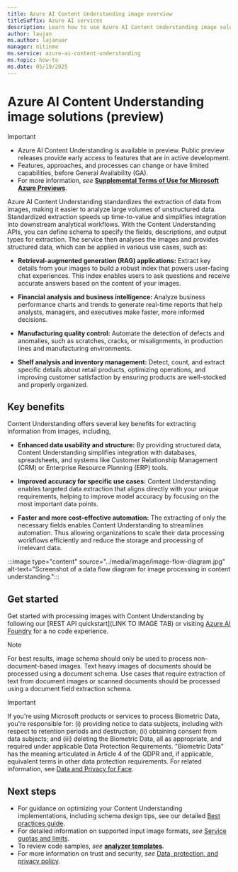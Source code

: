 ```yaml
---
title: Azure AI Content Understanding image overview
titleSuffix: Azure AI services
description: Learn how to use Azure AI Content Understanding image solutions
author: laujan
ms.author: lajanuar
manager: nitinme
ms.service: azure-ai-content-understanding
ms.topic: how-to
ms.date: 05/19/2025
---
```


# Azure AI Content Understanding image solutions (preview)

> [!IMPORTANT]
>
> * Azure AI Content Understanding is available in preview. Public preview releases provide early access to features that are in active development.
> * Features, approaches, and processes can change or have limited capabilities, before General Availability (GA).
> * For more information, *see* [**Supplemental Terms of Use for Microsoft Azure Previews**](https://azure.microsoft.com/support/legal/preview-supplemental-terms).

Azure AI Content Understanding standardizes the extraction of data from images, making it easier to analyze large volumes of unstructured data. Standardized extraction speeds up time-to-value and simplifies integration into downstream analytical workflows. With the Content Understanding APIs, you can define schema to specify the fields, descriptions, and output types for extraction. The service then analyses the images and provides structured data, which can be applied in various use cases, such as:

* **Retrieval-augmented generation (RAG) applications:** Extract key details from your images to build a robust index that powers user-facing chat experiences. This index enables users to ask questions and receive accurate answers based on the content of your images.

* **Financial analysis and business intelligence:** Analyze business performance charts and trends to generate real-time reports that help analysts, managers, and executives make faster, more informed decisions.

* **Manufacturing quality control:** Automate the detection of defects and anomalies, such as scratches, cracks, or misalignments, in production lines and manufacturing environments.

* **Shelf analysis and inventory management:** Detect, count, and extract specific details about retail products, optimizing operations, and improving customer satisfaction by ensuring products are well-stocked and properly organized.

## Key benefits

Content Understanding offers several key benefits for extracting information from images, including,

* **Enhanced data usability and structure:** By providing structured data, Content Understanding simplifies integration with databases, spreadsheets, and systems like Customer Relationship Management (CRM) or Enterprise Resource Planning (ERP) tools.

* **Improved accuracy for specific use cases:** Content Understanding enables targeted data extraction that aligns directly with your unique requirements, helping to improve model accuracy by focusing on the most important data points.

* **Faster and more cost-effective automation:**  The extracting of only the necessary fields enables Content Understanding to streamlines automation. Thus allowing organizations to scale their data processing workflows efficiently and reduce the storage and processing of irrelevant data.

:::image type="content" source="../media/image/image-flow-diagram.jpg" alt-text="Screenshot of a data flow diagram for image processing in content understanding.":::

## Get started

Get started with processing images with Content Understanding by following our [REST API quickstart](LINK TO IMAGE TAB) or visiting [Azure AI Foundry](https://aka.ms/cu-landing) for a no code experience. 

> [!NOTE]
> For best results, image schema should only be used to process non-document-based images.
> Text heavy images of documents should be processed using a document schema.
> Use cases that require extraction of text from document images or scanned documents should be processed using a document field extraction schema.


> [!IMPORTANT]
> If you're using Microsoft products or services to process Biometric Data, you're responsible for: (i) providing notice to data subjects, including with respect to retention periods and destruction; (ii) obtaining consent from data subjects; and (iii) deleting the Biometric Data, all as appropriate, and required under applicable Data Protection Requirements. "Biometric Data" has the meaning articulated in Article 4 of the GDPR and, if applicable, equivalent terms in other data protection requirements. For related information, see [Data and Privacy for Face](/legal/cognitive-services/face/data-privacy-security).

## Next steps

* For guidance on optimizing your Content Understanding implementations, including schema design tips, see our detailed [Best practices guide](../concepts/best-practices.md).
* For detailed information on supported input image formats, *see* [Service quotas and limits](../service-limits.md).
* To review code samples, *see* [**analyzer templates**](https://github.com/Azure-Samples/azure-ai-content-understanding-python/tree/main/analyzer_templates).
* For more information on trust and security, *see* [Data, protection, and privacy policy](https://www.microsoft.com/trust-center/privacy).
